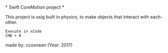 \* Swift CoreMotion project *

This project is usig built in physics, to make objects that interact with each-other.

	Execute in xCode
	CMD + R

made by: ccosnean (Year: 2017)
